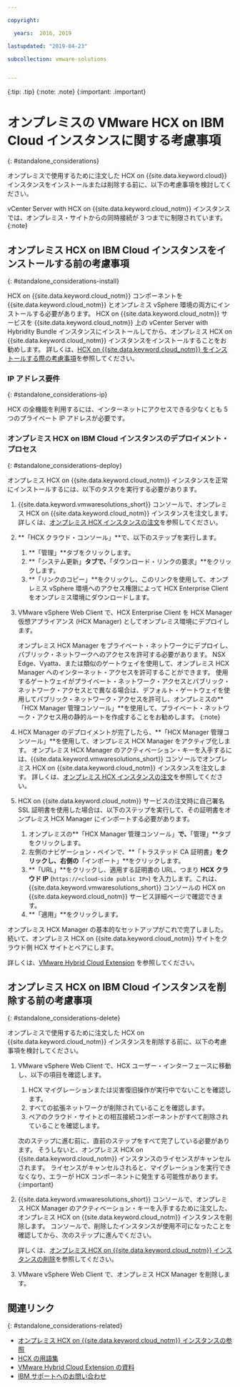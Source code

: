 ```yaml
---

copyright:

  years:  2016, 2019

lastupdated: "2019-04-23"

subcollection: vmware-solutions


---
```


{:tip: .tip}
{:note: .note}
{:important: .important}

# オンプレミスの VMware HCX on IBM Cloud インスタンスに関する考慮事項
{: #standalone_considerations}

オンプレミスで使用するために注文した HCX on {{site.data.keyword.cloud}} インスタンスをインストールまたは削除する前に、以下の考慮事項を検討してください。

vCenter Server with HCX on {{site.data.keyword.cloud_notm}} インスタンスでは、オンプレミス・サイトからの同時接続が 3 つまでに制限されています。
{:note}

## オンプレミス HCX on IBM Cloud インスタンスをインストールする前の考慮事項
{: #standalone_considerations-install}

HCX on {{site.data.keyword.cloud_notm}} コンポーネントを {{site.data.keyword.cloud_notm}} とオンプレミス vSphere 環境の両方にインストールする必要があります。 HCX on {{site.data.keyword.cloud_notm}} サービスを {{site.data.keyword.cloud_notm}} 上の vCenter Server with Hybridity Bundle インスタンスにインストールしてから、オンプレミス HCX on {{site.data.keyword.cloud_notm}} インスタンスをインストールすることをお勧めします。 詳しくは、[HCX on {{site.data.keyword.cloud_notm}} をインストールする際の考慮事項](/docs/services/vmwaresolutions/vcenter?topic=vmware-solutions-hcx_considerations#hcx_considerations-install)を参照してください。

### IP アドレス要件
{: #standalone_considerations-ip}

HCX の全機能を利用するには、インターネットにアクセスできる少なくとも 5 つのプライベート IP アドレスが必要です。

### オンプレミス HCX on IBM Cloud インスタンスのデプロイメント・プロセス
{: #standalone_considerations-deploy}

オンプレミス HCX on {{site.data.keyword.cloud_notm}} インスタンスを正常にインストールするには、以下のタスクを実行する必要があります。
1. {{site.data.keyword.vmwaresolutions_short}} コンソールで、オンプレミス HCX on {{site.data.keyword.cloud_notm}} インスタンスを注文します。 詳しくは、[オンプレミス HCX インスタンスの注文](/docs/services/vmwaresolutions/services?topic=vmware-solutions-standalone_orderingserviceinstances)を参照してください。
2. **「HCX クラウド・コンソール」**で、以下のステップを実行します。
    1. **「管理」**タブをクリックします。
    2. **「システム更新」**タブで、**「ダウンロード・リンクの要求」**をクリックします。
    3. **「リンクのコピー」**をクリックし、このリンクを使用して、オンプレミス vSphere 環境へのアクセス権限によって HCX Enterprise Client をオンプレミス環境にダウンロードします。
3. VMware vSphere Web Client で、HCX Enterprise Client を HCX Manager 仮想アプライアンス (HCX Manager) としてオンプレミス環境にデプロイします。

   オンプレミス HCX Manager をプライベート・ネットワークにデプロイし、パブリック・ネットワークへのアクセスを許可する必要があります。 NSX Edge、Vyatta、または類似のゲートウェイを使用して、オンプレミス HCX Manager へのインターネット・アクセスを許可することができます。 使用するゲートウェイがプライベート・ネットワーク・アクセスとパブリック・ネットワーク・アクセスとで異なる場合は、デフォルト・ゲートウェイを使用してパブリック・ネットワーク・アクセスを許可し、オンプレミスの**「HCX Manager 管理コンソール」**を使用して、プライベート・ネットワーク・アクセス用の静的ルートを作成することをお勧めします。
   {:note}
4. HCX Manager のデプロイメントが完了したら、**「HCX Manager 管理コンソール」**を使用して、オンプレミス HCX Manager をアクティブ化します。 オンプレミス HCX Manager のアクティベーション・キーを入手するには、{{site.data.keyword.vmwaresolutions_short}} コンソールでオンプレミス HCX on {{site.data.keyword.cloud_notm}} インスタンスを注文します。 詳しくは、[オンプレミス HCX インスタンスの注文](/docs/services/vmwaresolutions/services?topic=vmware-solutions-standalone_orderingserviceinstances)を参照してください。
5. HCX on {{site.data.keyword.cloud_notm}} サービスの注文時に自己署名 SSL 証明書を使用した場合は、以下のステップを実行して、その証明書をオンプレミス HCX Manager にインポートする必要があります。
    1. オンプレミスの**「HCX Manager 管理コンソール」**で、**「管理」**タブをクリックします。
    2. 左側のナビゲーション・ペインで、**「トラステッド CA 証明書」**をクリックし、右側の**「インポート」**をクリックします。
    3. **「URL」**をクリックし、適用する証明書の URL、つまり **HCX クラウド IP** (``https://<cloud-side public IP>``) を入力します。これは、{{site.data.keyword.vmwaresolutions_short}} コンソールの HCX on {{site.data.keyword.cloud_notm}} サービス詳細ページで確認できます。
    4. **「適用」**をクリックします。

オンプレミス HCX Manager の基本的なセットアップがこれで完了しました。 続いて、オンプレミス HCX on {{site.data.keyword.cloud_notm}} サイトをクラウド側 HCX サイトとペアにします。

詳しくは、[VMware Hybrid Cloud Extension](https://cloud.vmware.com/vmware-hcx) を参照してください。

## オンプレミス HCX on IBM Cloud インスタンスを削除する前の考慮事項
{: #standalone_considerations-delete}

オンプレミスで使用するために注文した HCX on {{site.data.keyword.cloud_notm}} インスタンスを削除する前に、以下の考慮事項を検討してください。
1. VMware vSphere Web Client で、HCX ユーザー・インターフェースに移動し、以下の項目を確認します。
    1. HCX マイグレーションまたは災害復旧操作が実行中でないことを確認します。
    2. すべての拡張ネットワークが削除されていることを確認します。
    3. ペアのクラウド・サイトとの相互接続コンポーネントがすべて削除されていることを確認します。

   次のステップに進む前に、直前のステップをすべて完了している必要があります。 そうしないと、オンプレミス HCX on {{site.data.keyword.cloud_notm}} インスタンスのライセンスがキャンセルされます。 ライセンスがキャンセルされると、マイグレーションを実行できなくなり、エラーが HCX コンポーネントに発生する可能性があります。  
   {:important}
2. {{site.data.keyword.vmwaresolutions_short}} コンソールで、オンプレミス HCX Manager のアクティベーション・キーを入手するために注文した、オンプレミス HCX on {{site.data.keyword.cloud_notm}} インスタンスを削除します。 コンソールで、削除したインスタンスが使用不可になったことを確認してから、次のステップに進んでください。

   詳しくは、[オンプレミス HCX on {{site.data.keyword.cloud_notm}} インスタンスの削除](/docs/services/vmwaresolutions/services?topic=vmware-solutions-standalone_deletingserviceinstances)を参照してください。
3. VMware vSphere Web Client で、オンプレミス HCX Manager を削除します。

## 関連リンク
{: #standalone_considerations-related}

* [オンプレミス HCX on {{site.data.keyword.cloud_notm}} インスタンスの参照](/docs/services/vmwaresolutions/services?topic=vmware-solutions-standalone_viewingserviceinstances)
* [HCX の用語集](/docs/services/vmwaresolutions/services?topic=vmware-solutions-hcx_glossary)
* [VMware Hybrid Cloud Extension の資料](https://cloud.vmware.com/vmware-hcx/resources)
* [IBM サポートへのお問い合わせ](/docs/services/vmwaresolutions/vmonic?topic=vmware-solutions-trbl_support)
